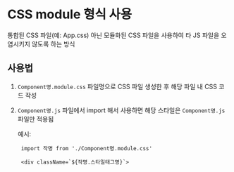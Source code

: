 # CSS module 형식 사용
통합된 CSS 파일(예: App.css) 아닌 모듈화된 CSS 파일을 사용하여 타 JS 파일을 오염시키지 않도록 하는 방식

## 사용법
1. `Component명.module.css` 파일명으로 CSS 파일 생성한 후 해당 파일 내 CSS 코드 작성
2. `Component명.js` 파일에서 import 해서 사용하면 해당 스타일은 `Component명.js` 파일만 적용됨
    
    예시:

        import 작명 from './Component명.module.css'
        
        <div className=`${작명.스타일태그명}`>